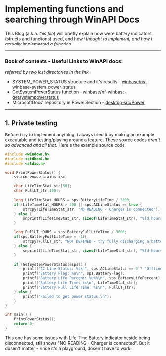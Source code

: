# Implementing functions and searching through WinAPI Docs

This Blog (a.k.a. _this file_) will briefly explain how were battery indicators (structs and functions) used, and how _i thought to implement, and how i actually implemented a function_
_____
### Book of contents - Useful Links to WinAPI docs:
_referred by two last directories in the link._<br>
- SYSTEM_POWER_STATUS structure and it's results - [winbase/ns-winbase-system_power_status](https://learn.microsoft.com/en-us/windows/win32/api/winbase/ns-winbase-system_power_status)
- GetSystemPowerStatus function - [winbase/nf-winbase-getsystempowerstatus](https://learn.microsoft.com/en-us/windows/win32/api/winbase/nf-winbase-getsystempowerstatus)
- MicrosoftDocs' repository in Power Section - [desktop-src/Power](https://github.com/MicrosoftDocs/win32/tree/docs/desktop-src/Power)
____
## 1. Private testing
Before i try to implement anything, i always tried it by making an example executable and testing/playing around a feature. These source codes _aren't so advanced and all that_. Here's the example source code:

```c
#include <windows.h>
#include <stdbool.h>
#include <stdio.h>

void PrintPowerStatus() {
    SYSTEM_POWER_STATUS sps;
	
	char LifeTimeStat_str[50];
	char FullLT_str[100];
	
	long LifeTimeStat_HOURS = sps.BatteryLifeTime / 3600;
	if (LifeTimeStat_HOURS > 300 || sps.ACLineStatus == true){
		strcpy(LifeTimeStat_str, "NO READING - Charger is connected");
	} else {
        snprintf(LifeTimeStat_str, sizeof(LifeTimeStat_str), "%ld hours", LifeTimeStat_HOURS);
    }
	
	long FullLT_HOURS = sps.BatteryFullLifeTime / 3600;
	if(sps.BatteryFullLifeTime = -1){
		strcpy(FullLT_str, "NOT DEFINED - try fully discharging a battery, it happens when its a new battery.");
	} else {
		snprintf(LifeTimeStat_str, sizeof(LifeTimeStat_str), "%ld hours", FullLT_HOURS);
	}
	
    if (GetSystemPowerStatus(&sps)) {
        printf("AC Line Status: %s\n", sps.ACLineStatus == 0 ? "Offline" : "Online");
        printf("Battery Flag: %u\n", sps.BatteryFlag);
        printf("Battery Life Percent: %u%%\n", sps.BatteryLifePercent);
        printf("Battery Life Time: %s\n", LifeTimeStat_str);
        printf("Battery Full Life Time: %s\n", FullLT_str);
    } else {
        printf("Failed to get power status.\n");
    }
}

int main() {
    PrintPowerStatus();
    return 0;
}
```

This one has some issues with Life Time Battery indicator beside being disconnected, still shows "NO READING - Charger is connected". But it dosen't matter - since it's a playground, dosen't have to work.
